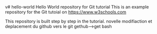 v# hello-world
Hello World repository for Git tutorial
This is an example repository for the Git tutoial on https://www.w3schools.com

This repository is built step by step in the tutorial.
novelle modifiaction et deplacement du github vers le git 
gethub-->get bash


